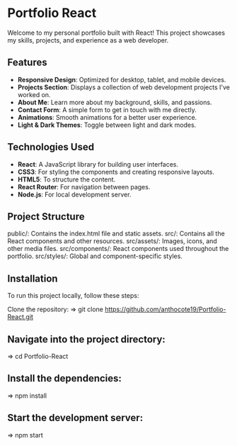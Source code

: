 # Portfolio React

Welcome to my personal portfolio built with React! This project showcases my skills, projects, and experience as a web developer.
 
## Features

- **Responsive Design**: Optimized for desktop, tablet, and mobile devices.
- **Projects Section**: Displays a collection of web development projects I've worked on.
- **About Me**: Learn more about my background, skills, and passions.
- **Contact Form**: A simple form to get in touch with me directly.
- **Animations**: Smooth animations for a better user experience.
- **Light & Dark Themes**: Toggle between light and dark modes.

## Technologies Used

- **React**: A JavaScript library for building user interfaces.
- **CSS3**: For styling the components and creating responsive layouts.
- **HTML5**: To structure the content.
- **React Router**: For navigation between pages.
- **Node.js**: For local development server.


## Project Structure
public/: Contains the index.html file and static assets.
src/: Contains all the React components and other resources.
src/assets/: Images, icons, and other media files.
src/components/: React components used throughout the portfolio.
src/styles/: Global and component-specific styles.


## Installation

To run this project locally, follow these steps:

Clone the repository:
=> git clone https://github.com/anthocote19/Portfolio-React.git


## Navigate into the project directory: 
=> cd Portfolio-React

## Install the dependencies:
=> npm install

## Start the development server:
=> npm start

